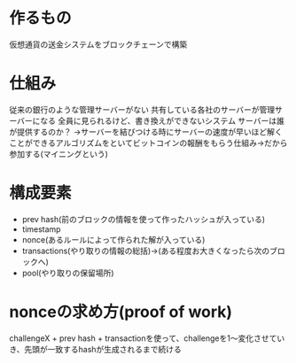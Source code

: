 # 作るもの
仮想通貨の送金システムをブロックチェーンで構築

# 仕組み
従来の銀行のような管理サーバーがない
共有している各社のサーバーが管理サーバーになる
全員に見られるけど、書き換えができないシステム
サーバーは誰が提供するのか？
→サーバーを結びつける時にサーバーの速度が早いほど解くことができるアルゴリズムをといてビットコインの報酬をもらう仕組み→だから参加する(マイニングという)

# 構成要素
- prev hash(前のブロックの情報を使って作ったハッシュが入っている)
- timestamp
- nonce(あるルールによって作られた解が入っている)
- transactions(やり取りの情報の総括)→(ある程度お大きくなったら次のブロックへ)
- pool(やり取りの保留場所)


# nonceの求め方(proof of work)
challengeX + prev hash + transactionを使って、challengeを1〜変化させていき、先頭が一致するhashが生成されるまで続ける
